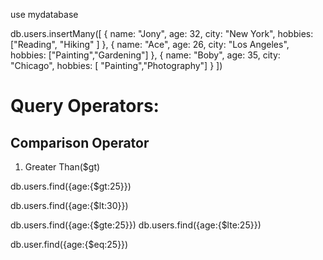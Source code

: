 
use mydatabase

db.users.insertMany([
  { name: "Jony", age: 32, city: "New York", hobbies: ["Reading", "Hiking" ] },
  { name: "Ace", age: 26, city: "Los Angeles", hobbies: ["Painting","Gardening"] },
  { name: "Boby", age: 35, city: "Chicago", hobbies: [ "Painting","Photography"] }
])


# Query Operators: 

## Comparison Operator

1. Greater Than($gt)

db.users.find({age:{$gt:25}})

db.users.find({age:{$lt:30}})

db.users.find({age:{$gte:25}})
db.users.find({age:{$lte:25}})

db.user.find({age:{$eq:25}})



## 